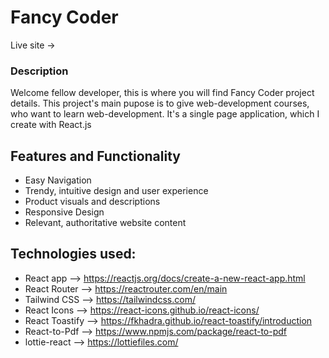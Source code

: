 # Fancy Coder

Live site ->

### Description

Welcome fellow developer, this is where you will find Fancy Coder project details. This project's main pupose is to give web-development courses, who want to learn web-development. It's a single page application, which I create with React.js


## Features and Functionality

* Easy Navigation
* Trendy, intuitive design and user experience
* Product visuals and descriptions
* Responsive Design
* Relevant, authoritative website content


## Technologies used:

* React app --> https://reactjs.org/docs/create-a-new-react-app.html
* React Router --> https://reactrouter.com/en/main
* Tailwind CSS --> https://tailwindcss.com/
* React Icons --> https://react-icons.github.io/react-icons/
* React Toastify --> https://fkhadra.github.io/react-toastify/introduction
* React-to-Pdf --> https://www.npmjs.com/package/react-to-pdf
* lottie-react --> https://lottiefiles.com/
